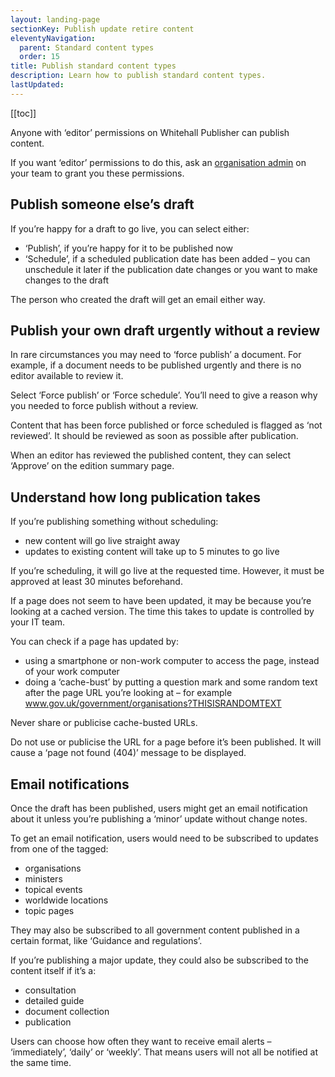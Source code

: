 ```yaml
---
layout: landing-page
sectionKey: Publish update retire content
eleventyNavigation:
  parent: Standard content types
  order: 15
title: Publish standard content types
description: Learn how to publish standard content types.
lastUpdated:
---
```


[[toc]]

Anyone with ‘editor’ permissions on Whitehall Publisher can publish content.

If you want ‘editor’ permissions to do this, ask an [organisation admin](LINK) on your team to grant you these permissions.

## Publish someone else’s draft

If you’re happy for a draft to go live, you can select either:

- ‘Publish’, if you’re happy for it to be published now
- ‘Schedule’, if a scheduled publication date has been added – you can unschedule it later if the publication date changes or you want to make changes to the draft

The person who created the draft will get an email either way.

## Publish your own draft urgently without a review

In rare circumstances you may need to ‘force publish’ a document. For example, if a document needs to be published urgently and there is no editor available to review it.

Select ‘Force publish’ or ‘Force schedule’. You’ll need to give a reason why you needed to force publish without a review.

Content that has been force published or force scheduled is flagged as ‘not reviewed’. It should be reviewed as soon as possible after publication. 

When an editor has reviewed the published content, they can select ‘Approve’ on the edition summary page.

## Understand how long publication takes

If you’re publishing something without scheduling:

- new content will go live straight away
- updates to existing content will take up to 5 minutes to go live

If you’re scheduling, it will go live at the requested time. However, it must be approved at least 30 minutes beforehand.

If a page does not seem to have been updated, it may be because you’re looking at a cached version. The time this takes to update is controlled by your IT team.

You can check if a page has updated by:

- using a smartphone or non-work computer to access the page, instead of your work computer
- doing a ‘cache-bust’ by putting a question mark and some random text after the page URL you’re looking at – for example www.gov.uk/government/organisations?THISISRANDOMTEXT

Never share or publicise cache-busted URLs.

Do not use or publicise the URL for a page before it’s been published. It will cause a ‘page not found (404)’ message to be displayed.

## Email notifications

Once the draft has been published, users might get an email notification about it unless you’re publishing a ‘minor’ update without change notes.

To get an email notification, users would need to be subscribed to updates from one of the tagged:

- organisations
- ministers
- topical events 
- worldwide locations
- topic pages

They may also be subscribed to all government content published in a certain format, like ‘Guidance and regulations’.

If you’re publishing a major update, they could also be subscribed to the content itself if it’s a:

- consultation
- detailed guide
- document collection
- publication

Users can choose how often they want to receive email alerts – ‘immediately’, ‘daily’ or ‘weekly’. That means users will not all be notified at the same time.

